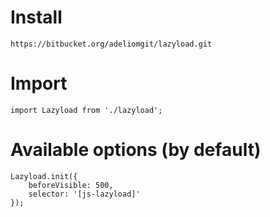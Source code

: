 # Install
```
https://bitbucket.org/adeliomgit/lazyload.git
```

# Import
```
import Lazyload from './lazyload';
```

# Available options (by default)

```
Lazyload.init({
    beforeVisible: 500,
    selector: '[js-lazyload]'
});
```